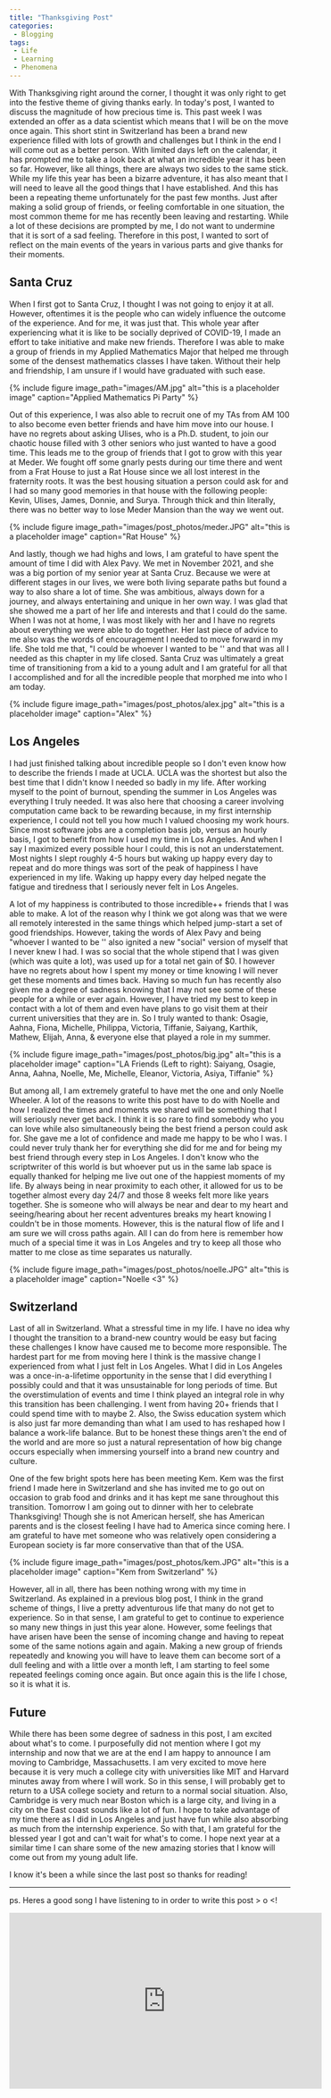 ```yaml
---
title: "Thanksgiving Post"
categories:
 - Blogging
tags:
 - Life
 - Learning
 - Phenomena
---
```

 
With Thanksgiving right around the corner, I thought it was only right to get into the festive theme of giving thanks early. In today's post, I wanted to discuss the magnitude of how precious time is. This past week I was extended an offer as a data scientist which means that I will be on the move once again. This short stint in Switzerland has been a brand new experience filled with lots of growth and challenges but I think in the end I will come out as a better person. With limited days left on the calendar, it has prompted me to take a look back at what an incredible year it has been so far. However, like all things, there are always two sides to the same stick. While my life this year has been a bizarre adventure, it has also meant that I will need to leave all the good things that I have established. And this has been a repeating theme unfortunately for the past few months. Just after making a solid group of friends, or feeling comfortable in one situation, the most common theme for me has recently been leaving and restarting. While a lot of these decisions are prompted by me, I do not want to undermine that it is sort of a sad feeling. Therefore in this post, I wanted to sort of reflect on the main events of the years in various parts and give thanks for their moments.
 
## Santa Cruz
 
When I first got to Santa Cruz, I thought I was not going to enjoy it at all. However, oftentimes it is the people who can widely influence the outcome of the experience. And for me, it was just that. This whole year after experiencing what it is like to be socially deprived of COVID-19, I made an effort to take initiative and make new friends. Therefore I was able to make a group of friends in my Applied Mathematics Major that helped me through some of the densest mathematics classes I have taken. Without their help and friendship, I am unsure if I would have graduated with such ease.
 
{% include figure image_path="images/AM.jpg" alt="this is a placeholder image" caption="Applied Mathematics Pi Party" %}
 
Out of this experience, I was also able to recruit one of my TAs from AM 100 to also become even better friends and have him move into our house. I have no regrets about asking Ulises, who is a Ph.D. student, to join our chaotic house filled with 3 other seniors who just wanted to have a good time. This leads me to the group of friends that I got to grow with this year at Meder. We fought off some gnarly pests during our time there and went from a Frat House to just a Rat House since we all lost interest in the fraternity roots. It was the best housing situation a person could ask for and I had so many good memories in that house with the following people: Kevin, Ulises, James, Donnie, and Surya. Through thick and thin literally, there was no better way to lose Meder Mansion than the way we went out.
 
{% include figure image_path="images/post_photos/meder.JPG" alt="this is a placeholder image" caption="Rat House" %}
 
And lastly, though we had highs and lows, I am grateful to have spent the amount of time I did with Alex Pavy. We met in November 2021, and she was a big portion of my senior year at Santa Cruz. Because we were at different stages in our lives, we were both living separate paths but found a way to also share a lot of time. She was ambitious, always down for a journey, and always entertaining and unique in her own way. I was glad that she showed me a part of her life and interests and that I could do the same. When I was not at home, I was most likely with her and I have no regrets about everything we were able to do together. Her last piece of advice to me also was the words of encouragement I needed to move forward in my life. She told me that, "I could be whoever I wanted to be '' and that was all I needed as this chapter in my life closed. Santa Cruz was ultimately a great time of transitioning from a kid to a young adult and I am grateful for all that I accomplished and for all the incredible people that morphed me into who I am today.
 
{% include figure image_path="images/post_photos/alex.jpg" alt="this is a placeholder image" caption="Alex" %}
 
## Los Angeles
 
I had just finished talking about incredible people so I don't even know how to describe the friends I made at UCLA. UCLA was the shortest but also the best time that I didn't know I needed so badly in my life. After working myself to the point of burnout, spending the summer in Los Angeles was everything I truly needed. It was also here that choosing a career involving computation came back to be rewarding because, in my first internship experience, I could not tell you how much I valued choosing my work hours. Since most software jobs are a completion basis job, versus an hourly basis, I got to benefit from how I used my time in Los Angeles. And when I say I maximized every possible hour I could, this is not an understatement. Most nights I slept roughly 4-5 hours but waking up happy every day to repeat and do more things was sort of the peak of happiness I have experienced in my life. Waking up happy every day helped negate the fatigue and tiredness that I seriously never felt in Los Angeles.
 
A lot of my happiness is contributed to those incredible++ friends that I was able to make. A lot of the reason why I think we got along was that we were all remotely interested in the same things which helped jump-start a set of good friendships. However, taking the words of Alex Pavy and being "whoever I wanted to be '' also ignited a new "social" version of myself that I never knew I had. I was so social that the whole stipend that I was given (which was quite a lot), was used up for a total net gain of $0. I however have no regrets about how I spent my money or time knowing I will never get these moments and times back. Having so much fun has recently also given me a degree of sadness knowing that I may not see some of these people for a while or ever again. However, I have tried my best to keep in contact with a lot of them and even have plans to go visit them at their current universities that they are in. So I truly wanted to thank: Osagie, Aahna, Fiona, Michelle, Philippa, Victoria, Tiffanie, Saiyang, Karthik, Mathew, Elijah, Anna, & everyone else that played a role in my summer.

{% include figure image_path="images/post_photos/big.jpg" alt="this is a placeholder image" caption="LA Friends (Left to right): Saiyang, Osagie, Anna, Aahna, Noelle, Me, Michelle, Eleanor, Victoria, Asiya, Tiffanie" %}
 
But among all, I am extremely grateful to have met the one and only Noelle Wheeler. A lot of the reasons to write this post have to do with Noelle and how I realized the times and moments we shared will be something that I will seriously never get back. I think it is so rare to find somebody who you can love while also simultaneously being the best friend a person could ask for. She gave me a lot of confidence and made me happy to be who I was. I could never truly thank her for everything she did for me and for being my best friend through every step in Los Angeles. I don't know who the scriptwriter of this world is but whoever put us in the same lab space is equally thanked for helping me live out one of the happiest moments of my life. By always being in near proximity to each other, it allowed for us to be together almost every day 24/7 and those 8 weeks felt more like years together. She is someone who will always be near and dear to my heart and seeing/hearing about her recent adventures breaks my heart knowing I couldn't be in those moments. However, this is the natural flow of life and I am sure we will cross paths again. All I can do from here is remember how much of a special time it was in Los Angeles and try to keep all those who matter to me close as time separates us naturally.
 
{% include figure image_path="images/post_photos/noelle.JPG" alt="this is a placeholder image" caption="Noelle <3" %}
 
## Switzerland
 
Last of all in Switzerland. What a stressful time in my life. I have no idea why I thought the transition to a brand-new country would be easy but facing these challenges I know have caused me to become more responsible. The hardest part for me from moving here I think is the massive change I experienced from what I just felt in Los Angeles. What I did in Los Angeles was a once-in-a-lifetime opportunity in the sense that I did everything I possibly could and that it was unsustainable for long periods of time. But the overstimulation of events and time I think played an integral role in why this transition has been challenging. I went from having 20+ friends that I could spend time with to maybe 2. Also, the Swiss education system which is also just far more demanding than what I am used to has reshaped how I balance a work-life balance. But to be honest these things aren't the end of the world and are more so just a natural representation of how big change occurs especially when immersing yourself into a brand new country and culture.
 
One of the few bright spots here has been meeting Kem. Kem was the first friend I made here in Switzerland and she has invited me to go out on occasion to grab food and drinks and it has kept me sane throughout this transition. Tomorrow I am going out to dinner with her to celebrate Thanksgiving! Though she is not American herself, she has American parents and is the closest feeling I have had to America since coming here. I am grateful to have met someone who was relatively open considering a European society is far more conservative than that of the USA.
 
{% include figure image_path="images/post_photos/kem.JPG" alt="this is a placeholder image" caption="Kem from Switzerland" %}
 
However, all in all, there has been nothing wrong with my time in Switzerland. As explained in a previous blog post, I think in the grand scheme of things, I live a pretty adventurous life that many do not get to experience. So in that sense, I am grateful to get to continue to experience so many new things in just this year alone. However, some feelings that have arisen have been the sense of incoming change and having to repeat some of the same notions again and again. Making a new group of friends repeatedly and knowing you will have to leave them can become sort of a dull feeling and with a little over a month left, I am starting to feel some repeated feelings coming once again. But once again this is the life I chose, so it is what it is.
 
## Future
 
While there has been some degree of sadness in this post, I am excited about what's to come. I purposefully did not mention where I got my internship and now that we are at the end I am happy to announce I am moving to Cambridge, Massachusetts. I am very excited to move here because it is very much a college city with universities like MIT and Harvard minutes away from where I will work. So in this sense, I will probably get to return to a USA college society and return to a normal social situation. Also, Cambridge is very much near Boston which is a large city, and living in a city on the East coast sounds like a lot of fun. I hope to take advantage of my time there as I did in Los Angeles and just have fun while also absorbing as much from the internship experience. So with that, I am grateful for the blessed year I got and can't wait for what's to come. I hope next year at a similar time I can share some of the new amazing stories that I know will come out from my young adult life.
 
I know it's been a while since the last post so thanks for reading!

---

ps. Heres a good song I have listening to in order to write this post > o <!

<iframe width="560" height="315" src="https://www.youtube.com/embed/rHNnblfEzzQ" title="YouTube video player" frameborder="0" allow="accelerometer; autoplay; clipboard-write; encrypted-media; gyroscope; picture-in-picture" allowfullscreen></iframe>